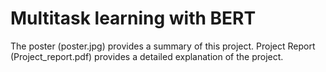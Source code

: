 # Multitask learning with BERT

The poster (poster.jpg) provides a summary of this project.
Project Report (Project_report.pdf) provides a detailed explanation of the project.

